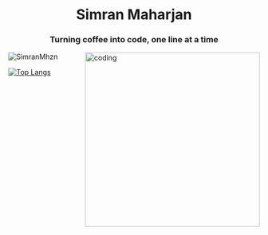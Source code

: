 
<h1 align="center">Simran Maharjan</h1>
<h3 align="center">Turning coffee into code, one line at a time</h3>
<img align="right" alt="coding" width="350" src="https://user-images.githubusercontent.com/74038190/235224431-e8c8c12e-6826-47f1-89fb-2ddad83b3abf.gif">
<p align="left"> <img src="https://komarev.com/ghpvc/?username=SimranMhzn&label=Profile%20views&color=0e75b6&style=flat" alt="SimranMhzn" /> </p>

[![Top Langs](https://github-readme-stats.vercel.app/api/top-langs/?username=SimranMhzn&layout=donut)](https://github.com/SimranMhzn/SimranMhzn)

